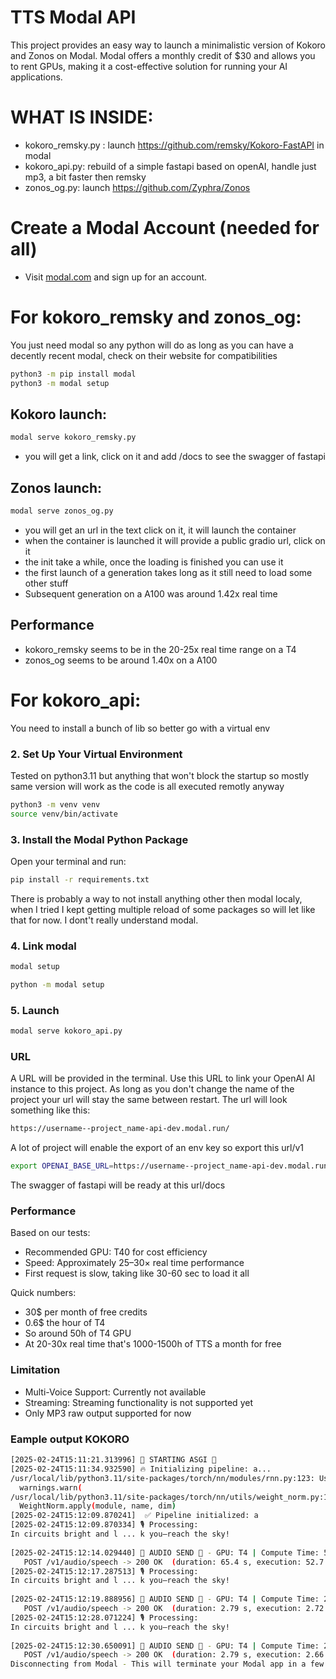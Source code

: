# TTS Modal API

This project provides an easy way to launch a minimalistic version of Kokoro and Zonos on Modal. Modal offers a monthly credit of $30 and allows you to rent GPUs, making it a cost-effective solution for running your AI applications.

# WHAT IS INSIDE:
- kokoro_remsky.py : launch https://github.com/remsky/Kokoro-FastAPI in modal
- kokoro_api.py: rebuild of a simple fastapi based on openAI, handle just mp3, a bit faster then remsky
- zonos_og.py: launch https://github.com/Zyphra/Zonos

# Create a Modal Account (needed for all)
- Visit [modal.com](https://modal.com) and sign up for an account.

# For kokoro_remsky and zonos_og:
You just need modal so any python will do as long as you can have a decently recent modal, check on their website for compatibilities
```bash
python3 -m pip install modal
python3 -m modal setup
```

## Kokoro launch:
```bash
modal serve kokoro_remsky.py
```
- you will get a link, click on it and add /docs to see the swagger of fastapi

## Zonos launch:
```bash
modal serve zonos_og.py
```
- you will get an url in the text click on it, it will launch the container
- when the container is launched it will provide a public gradio url, click on it
- the init take a while, once the loading is finished you can use it
- the first launch of a generation takes long as it still need to load some other stuff
- Subsequent generation on a A100 was around 1.42x real time

## Performance
- kokoro_remsky seems to be in the 20-25x real time range  on a T4
- zonos_og seems to be around 1.40x on a A100


# For kokoro_api:
You need to install a bunch of lib so better go with a virtual env
### 2. Set Up Your Virtual Environment
Tested on python3.11 but anything that won't block the startup so mostly same version will work as the code is all executed remotly anyway
```bash
python3 -m venv venv
source venv/bin/activate
```
### 3. Install the Modal Python Package
Open your terminal and run:
```bash
pip install -r requirements.txt
```
There is probably a way to not install anything other then modal localy, when I tried I kept getting multiple reload of some packages so will let like that for now. I dont't really understand modal.
### 4. Link modal
```bash
modal setup
```
```bash
python -m modal setup
```
### 5. Launch
```bash
modal serve kokoro_api.py
```
### URL
A URL will be provided in the terminal. Use this URL to link your OpenAI AI instance to this project.
As long as you don't change the name of the project your url will stay the same between restart.
The url will look something like this:
```bash
https://username--project_name-api-dev.modal.run/
```
A lot of project will enable the export of an env key so export this url/v1
```bash
export OPENAI_BASE_URL=https://username--project_name-api-dev.modal.run/v1
```
The swagger of fastapi will be ready at this url/docs
### Performance

Based on our tests:

- Recommended GPU: T40 for cost efficiency
- Speed: Approximately 25–30× real time performance
- First request is slow, taking like 30-60 sec to load it all

Quick numbers:
- 30$ per month of free credits
- 0.6$ the hour of T4
- So around 50h of T4 GPU
- At 20-30x real time that's 1000-1500h of TTS a month for free

### Limitation
- Multi-Voice Support: Currently not available
- Streaming: Streaming functionality is not supported yet
- Only MP3 raw output supported for now

### Eample output KOKORO

```bash
[2025-02-24T15:11:21.313996] 💪 STARTING ASGI 💪
[2025-02-24T15:11:34.932590] 🔥 Initializing pipeline: a...
/usr/local/lib/python3.11/site-packages/torch/nn/modules/rnn.py:123: UserWarning: dropout option adds dropout after all but last recurrent layer, so non-zero dropout expects num_layers greater than 1, but got dropout=0.2 and num_layers=1
  warnings.warn(
/usr/local/lib/python3.11/site-packages/torch/nn/utils/weight_norm.py:143: FutureWarning: `torch.nn.utils.weight_norm` is deprecated in favor of `torch.nn.utils.parametrizations.weight_norm`.
  WeightNorm.apply(module, name, dim)
[2025-02-24T15:12:09.870241]  ✅ Pipeline initialized: a
[2025-02-24T15:12:09.870334] 🎙️ Processing: 
In circuits bright and l ... k you—reach the sky!
    
[2025-02-24T15:12:14.029440] 🎵 AUDIO SEND 🎵 - GPU: T4 | Compute Time: 52.61s | Speed Ratio: 1.39
   POST /v1/audio/speech -> 200 OK  (duration: 65.4 s, execution: 52.7 s)
[2025-02-24T15:12:17.287513] 🎙️ Processing: 
In circuits bright and l ... k you—reach the sky!
    
[2025-02-24T15:12:19.888956] 🎵 AUDIO SEND 🎵 - GPU: T4 | Compute Time: 2.68s | Speed Ratio: 27.37
   POST /v1/audio/speech -> 200 OK  (duration: 2.79 s, execution: 2.72 s)
[2025-02-24T15:12:28.071224] 🎙️ Processing: 
In circuits bright and l ... k you—reach the sky!
    
[2025-02-24T15:12:30.650091] 🎵 AUDIO SEND 🎵 - GPU: T4 | Compute Time: 2.62s | Speed Ratio: 27.93
   POST /v1/audio/speech -> 200 OK  (duration: 2.79 s, execution: 2.66 s)
Disconnecting from Modal - This will terminate your Modal app in a few seconds.
```
